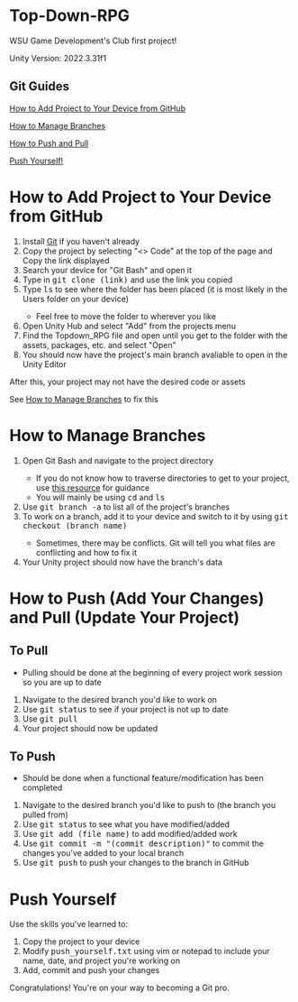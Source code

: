 # Top-Down-RPG
WSU Game Development's Club first project!

Unity Version: 2022.3.31f1

## Git Guides
[How to Add Project to Your Device from GitHub](#how-to-add-project-to-your-device-from-github)

[How to Manage Branches](#how-to-manage-branches)

[How to Push and Pull](#how-to-push-add-your-changes-and-pull-update-your-project)

[Push Yourself!](#push-yourself)

# How to Add Project to Your Device from GitHub
<ol>
  <li>Install <a href = https://git-scm.com/downloads>Git</a> if you haven't already</li>
  <li>Copy the project by selecting "<> Code" at the top of the page and Copy the link displayed</li>
  <li>Search your device for "Git Bash" and open it</li>
  <li>Type in <kbd>git clone (link)</kbd> and use the link you copied</li>
  <li>Type <kbd>ls</kbd> to see where the folder has been placed (it is most likely in the Users folder on your device)</li>
    <ul>
      <li>Feel free to move the folder to wherever you like</li>
    </ul>
  <li>Open Unity Hub and select "Add" from the projects menu</li>
  <li>Find the Topdown_RPG file and open until you get to the folder with the assets, packages, etc. and select "Open"</li>
  <li>You should now have the project's main branch avaliable to open in the Unity Editor</li>
</ol>
After this, your project may not have the desired code or assets

See [How to Manage Branches](#how-to-manage-branches) to fix this

# How to Manage Branches
<ol>
  <li>Open Git Bash and navigate to the project directory</li>
  <ul>
    <li>If you do not know how to traverse directories to get to your project, use <a href = https://support.cs.wm.edu/index.php/tips-and-tricks/basic-linux-commands>this resource</a> for guidance</li>
    <li>You will mainly be using <kbd>cd</kbd> and <kbd>ls</kbd></li>
  </ul>
  <li>Use <kbd>git branch -a</kbd> to list all of the project's branches</li>
  <li>To work on a branch, add it to your device and switch to it by using <kbd>git checkout (branch name)</kbd></li>
  <ul>
    <li>Sometimes, there may be conflicts. Git will tell you what files are conflicting and how to fix it</li>
  </ul>
  <li>Your Unity project should now have the branch's data</li>
</ol>

# How to Push (Add Your Changes) and Pull (Update Your Project)
## To Pull
<ul>
  <li>Pulling should be done at the beginning of every project work session so you are up to date</li>
</ul>
<ol>
  <li>Navigate to the desired branch you'd like to work on</li>
  <li>Use <kbd>git status</kbd> to see if your project is not up to date</li>
  <li>Use <kbd>git pull</kbd></li>
  <li>Your project should now be updated</li>
</ol>

## To Push
<ul>
  <li>Should be done when a functional feature/modification has been completed</li>
</ul>
<ol>
  <li>Navigate to the desired branch you'd like to push to (the branch you pulled from)</li>
  <li>Use <kbd>git status</kbd> to see what you have modified/added</li>
  <li>Use <kbd>git add (file name)</kbd> to add modified/added work</li>
  <li>Use <kbd>git commit -m "(commit description)"</kbd> to commit the changes you've added to your local branch</li>
  <li>Use <kbd>git push</kbd> to push your changes to the branch in GitHub</li>
</ol>

# Push Yourself
Use the skills you've learned to:
<ol>
  <li>Copy the project to your device</li>
  <li>Modify <samp>push_yourself.txt</samp> using vim or notepad to include your name, date, and project you're working on</li>
  <li>Add, commit and push your changes</li>
</ol>

Congratulations! You're on your way to becoming a Git pro.
